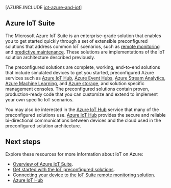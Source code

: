 <properties
 pageTitle="Azure solutions for Internet of Things | Microsoft Azure"
 description="A overview of IoT on Azure including a sample solution architecture and how it relates to Azure IoT Suite, and preconfigured solutions"
 services=""
 suite="iot-suite"
 documentationCenter=""
 authors="dominicbetts"
 manager="timlt"
 editor=""/>

<tags
 ms.service="iot-suite"
 ms.devlang="na"
 ms.topic="get-started-article"
 ms.tgt_pltfrm="na"
 ms.workload="na"
 ms.date="03/02/2016"
 ms.author="dobett"/>

[AZURE.INCLUDE [iot-azure-and-iot](../../includes/iot-azure-and-iot.md)]

## Azure IoT Suite

The Microsoft Azure IoT Suite is an enterprise-grade solution that enables you to get started quickly through a set of extensible preconfigured solutions that address common IoT scenarios, such as [remote monitoring][lnk-preconfigured-solutions] and [predictive maintenance][lnk-predictive-maintenance]. These solutions are implementations of the IoT solution architecture described previously.

The preconfigured solutions are complete, working, end-to-end solutions that include simulated devices to get you started, preconfigured Azure services such as [Azure IoT Hub][], [Azure Event Hubs][], [Azure Stream Analytics][], [Azure Machine Learning][], and [Azure storage][], and solution specific management consoles. The preconfigured solutions contain proven, production-ready code that you can customize and extend to implement your own specific IoT scenarios.

You may also be interested in the [Azure IoT Hub][] service that many of the preconfigured solutions use. [Azure IoT Hub][] provides the secure and reliable bi-directional communications between devices and the cloud used in the preconfigured solution architecture.

## Next steps

Explore these resources for more information about IoT on Azure:

- [Overview of Azure IoT Suite][lnk-suite-overview].
- [Get started with the IoT preconfigured solutions][lnk-preconfigured-solutions].
- [Connecting your device to the IoT Suite remote monitoring solution][lnk-connecting].
- [Azure IoT Hub]

[lnk-suite-overview]: iot-suite-overview.md
[lnk-connecting]: iot-suite-connecting-devices.md
[lnk-preconfigured-solutions]: iot-suite-getstarted-preconfigured-solutions.md
[Azure IoT Hub]: https://azure.microsoft.com/services/iot-hub/
[Azure Event Hubs]: https://azure.microsoft.com/services/event-hubs/
[Azure Stream Analytics]: https://azure.microsoft.com/services/stream-analytics/
[Azure Machine Learning]: https://azure.microsoft.com/services/machine-learning/
[Azure storage]: https://azure.microsoft.com/services/storage/
[lnk-predictive-maintenance]: iot-suite-predictive-overview.md